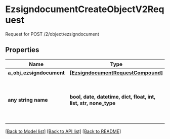 # EzsigndocumentCreateObjectV2Request

Request for POST /2/object/ezsigndocument

## Properties
Name | Type | Description | Notes
------------ | ------------- | ------------- | -------------
**a_obj_ezsigndocument** | [**[EzsigndocumentRequestCompound]**](EzsigndocumentRequestCompound.md) |  | 
**any string name** | **bool, date, datetime, dict, float, int, list, str, none_type** | any string name can be used but the value must be the correct type | [optional]

[[Back to Model list]](../README.md#documentation-for-models) [[Back to API list]](../README.md#documentation-for-api-endpoints) [[Back to README]](../README.md)


